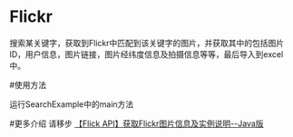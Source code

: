 # Flickr
搜索某关键字，获取到Flickr中匹配到该关键字的图片，并获取其中的包括图片ID，用户信息，图片链接，图片经纬度信息及拍摄信息等等，最后导入到excel中。

#使用方法

运行SearchExample中的main方法

#更多介绍
请移步 [【Flick API】获取Flickr图片信息及实例说明--Java版](https://blog.csdn.net/lsy1072/article/details/86568066)